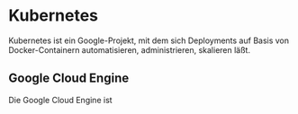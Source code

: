 # Kubernetes

Kubernetes ist ein Google-Projekt, mit dem sich Deployments auf Basis von Docker-Containern automatisieren, administrieren, skalieren läßt.

## Google Cloud Engine

Die Google Cloud Engine ist 